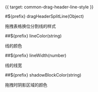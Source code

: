 {{ target: common-drag-header-line-style }}

#${prefix} dragHeaderSplitLine(Object)

拖拽表格换位分割线的样式

##${prefix} lineColor(string)

线的颜色

##${prefix} lineWidth(number)

线的线宽

##${prefix} shadowBlockColor(string)

拖拽时阴影区域的颜色